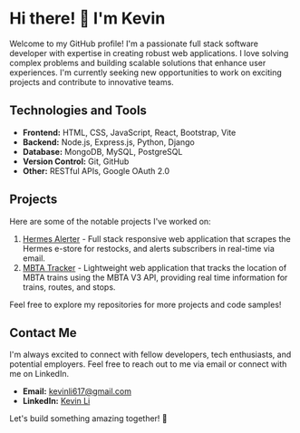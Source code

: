 # Hi there! 👋 I'm Kevin

Welcome to my GitHub profile! I'm a passionate full stack software developer with expertise in creating robust web applications. I love solving complex problems and building scalable solutions that enhance user experiences. I'm currently seeking new opportunities to work on exciting projects and contribute to innovative teams.

## Technologies and Tools

- **Frontend:** HTML, CSS, JavaScript, React, Bootstrap, Vite
- **Backend:** Node.js, Express.js, Python, Django
- **Database:** MongoDB, MySQL, PostgreSQL
- **Version Control:** Git, GitHub
- **Other:** RESTful APIs, Google OAuth 2.0

## Projects

Here are some of the notable projects I've worked on:

1. [Hermes Alerter](https://github.com/kevinleet/hermes_alerter) - Full stack responsive web application that scrapes the Hermes e-store for restocks, and alerts subscribers in real-time via email.
2. [MBTA Tracker](https://github.com/kevinleet/MBTA-Tracker) - Lightweight web application that tracks the location of MBTA trains using the MBTA V3 API, providing real time information for trains, routes, and stops.

Feel free to explore my repositories for more projects and code samples!

## Contact Me

I'm always excited to connect with fellow developers, tech enthusiasts, and potential employers. Feel free to reach out to me via email or connect with me on LinkedIn.

- **Email:** kevinli617@gmail.com
- **LinkedIn:** [Kevin Li](https://www.linkedin.com/in/kevinli617/)

Let's build something amazing together! 🚀
